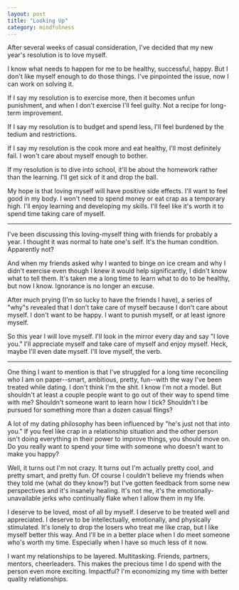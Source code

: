 ```yaml
---
layout: post
title: "Looking Up"
category: mindfulness
---
```


After several weeks of casual consideration, I've decided that my new year's resolution is to love myself.

I know what needs to happen for me to be healthy, successful, happy. But I don't like myself enough to do those things. I've pinpointed the issue, now I can work on solving it.

If I say my resolution is to exercise more, then it becomes unfun punishment, and when I don't exercise I'll feel guilty. Not a recipe for long-term improvement.

If I say my resolution is to budget and spend less, I'll feel burdened by the tedium and restrictions.

If I say my resolution is the cook more and eat healthy, I'll most definitely fail. I won't care about myself enough to bother.

If my resolution is to dive into school, it'll be about the homework rather than the learning. I'll get sick of it and drop the ball.

My hope is that loving myself will have positive side effects. I'll want to feel good in my body. I won't need to spend money or eat crap as a temporary high. I'll enjoy learning and developing my skills. I'll feel like it's worth it to spend time taking care of myself.

---

I've been discussing this loving-myself thing with friends for probably a year. I thought it was normal to hate one's self. It's the human condition. Apparently not?

And when my friends asked why I wanted to binge on ice cream and why I didn't exercise even though I knew it would help significantly, I didn't know what to tell them. It's taken me a long time to learn what to do to be healthy, but now I know. Ignorance is no longer an excuse.

After much prying (I'm so lucky to have the friends I have), a series of "why"s revealed that I don't take care of myself because I don't care about myself. I don't want to be happy. I want to punish myself, or at least ignore myself.

So this year I will love myself. I'll look in the mirror every day and say "I love you." I'll appreciate myself and take care of myself and enjoy myself. Heck, maybe I'll even date myself. I'll love myself, the verb.

---

One thing I want to mention is that I've struggled for a long time reconciling who I am on paper--smart, ambitious, pretty, fun--with the way I've been treated while dating. I don't think I'm the shit. I know I'm not a model. But shouldn't at least a couple people want to go out of their way to spend time with me? Shouldn't someone want to learn how I tick? Shouldn't I be pursued for something more than a dozen casual flings?

A lot of my dating philosophy has been influenced by "he's just not that into you." If you feel like crap in a relationship situation and the other person isn't doing everything in their power to improve things, you should move on. Do you really want to spend your time with someone who doesn't want to make you happy?

Well, it turns out I'm not crazy. It turns out I'm actually pretty cool, and pretty smart, and pretty fun. Of course I couldn't believe my friends when they told me (what do they know?) but I've gotten feedback from some new perspectives and it's insanely healing. It's not me, it's the emotionally-unavailable jerks who continually flake when I allow them in my life.

I deserve to be loved, most of all by myself. I deserve to be treated well and appreciated. I deserve to be intellectually, emotionally, and physically stimulated. It's lonely to drop the losers who treat me like crap,  but I like myself better this way. And I'll be in a better place when I do meet someone who's worth my time. Especially when I have so much less of it now.

I want my relationships to be layered. Multitasking. Friends, partners, mentors, cheerleaders. This makes the precious time I do spend with the person even more exciting. Impactful? I'm economizing my time with better quality relationships.
